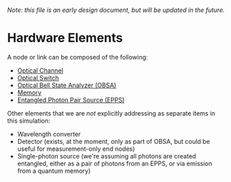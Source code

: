 
*Note: this file is an early design document, but will be updated in the future.*

# Hardware Elements #

A node or link can be composed of the following:

* [Optical Channel](HE_OptChannel.md)
* [Optical Switch](HE_OptSwitch.md)
* [Optical Bell State Analyzer (OBSA)](HE_OBSA.md)
* [Memory](HE_Memory.md)
* [Entangled Photon Pair Source (EPPS)](HE_EPPS.md)

Other elements that we are _not_ explicitly addressing as separate
items in this simulation:

* Wavelength converter
* Detector (exists, at the moment, only as part of OBSA, but could be
  useful for measurement-only end nodes)
* Single-photon source (we're assuming all photons are created
  entangled, either as a pair of photons from an EPPS, or via emission
  from a quantum memory)
